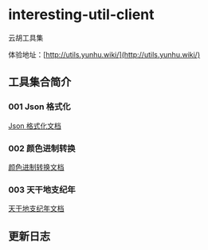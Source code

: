# interesting-util-client

云胡工具集

体验地址：[http://utils.yunhu.wiki/](http://utils.yunhu.wiki/)

## 工具集合简介
### 001 Json 格式化

[Json 格式化文档](docs/JsonFormat.md)

### 002 颜色进制转换

[颜色进制转换文档](docs/ColorConvert.md)

### 003 天干地支纪年
[天干地支纪年文档](docs/HeavenlyStemsAndEarthlyBranches.md)

## 更新日志

